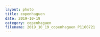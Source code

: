 ```yaml
---
layout: photo
title: copenhaguen
date: 2019-10-19
category: copenhaguen
filename: 2019_10_19_copenhaguen_P1160721
---
```

